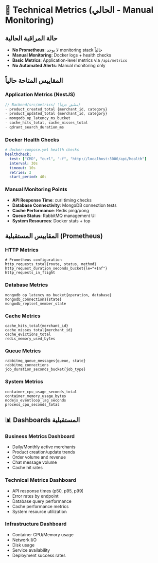 # 🔩 Technical Metrics (الحالي - Manual Monitoring)

## حالة المراقبة الحالية
- **No Prometheus**: لا يوجد monitoring stack حالياً
- **Manual Monitoring**: Docker logs + health checks
- **Basic Metrics**: Application-level metrics via `/api/metrics`
- **No Automated Alerts**: Manual monitoring only

## المقاييس المتاحة حالياً

### Application Metrics (NestJS)
```typescript
// Backend/src/metrics/ (مطبق جزئياً)
- product_created_total {merchant_id, category}
- product_updated_total {merchant_id, category}
- mongodb_op_latency_ms_bucket
- cache_hits_total, cache_misses_total
- qdrant_search_duration_ms
```

### Docker Health Checks
```yaml
# docker-compose.yml health checks
healthcheck:
  test: ["CMD", "curl", "-f", "http://localhost:3000/api/health"]
  interval: 30s
  timeout: 10s
  retries: 3
  start_period: 40s
```

### Manual Monitoring Points
- **API Response Time**: curl timing checks
- **Database Connectivity**: MongoDB connection tests
- **Cache Performance**: Redis ping/pong
- **Queue Status**: RabbitMQ management UI
- **System Resources**: Docker stats + top

## المقاييس المستقبلية (Prometheus)

### HTTP Metrics
```prometheus
# Prometheus configuration
http_requests_total{route, status, method}
http_request_duration_seconds_bucket{le="+Inf"}
http_requests_in_flight
```

### Database Metrics
```prometheus
mongodb_op_latency_ms_bucket{operation, database}
mongodb_connections{state}
mongodb_replset_member_state
```

### Cache Metrics
```prometheus
cache_hits_total{merchant_id}
cache_misses_total{merchant_id}
cache_evictions_total
redis_memory_used_bytes
```

### Queue Metrics
```prometheus
rabbitmq_queue_messages{queue, state}
rabbitmq_connections
job_duration_seconds_bucket{job_type}
```

### System Metrics
```prometheus
container_cpu_usage_seconds_total
container_memory_usage_bytes
nodejs_eventloop_lag_seconds
process_cpu_seconds_total
```

## 📊 **Dashboards المستقبلية**

### Business Metrics Dashboard
- Daily/Monthly active merchants
- Product creation/update trends
- Order volume and revenue
- Chat message volume
- Cache hit rates

### Technical Metrics Dashboard
- API response times (p50, p95, p99)
- Error rates by endpoint
- Database query performance
- Cache performance metrics
- System resource utilization

### Infrastructure Dashboard
- Container CPU/Memory usage
- Network I/O
- Disk usage
- Service availability
- Deployment success rates

